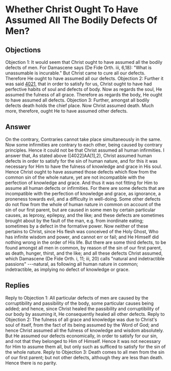 # Whether Christ Ought To Have Assumed All The Bodily Defects Of Men?
## Objections
Objection 1: It would seem that Christ ought to have assumed all the bodily defects of men. For Damascene says (De Fide Orth. iii, 6,18): "What is unassumable is incurable." But Christ came to cure all our defects. Therefore He ought to have assumed all our defects.
Objection 2: Further it was said [4021](A[1]), that in order to satisfy for us, Christ ought to have had perfective habits of soul and defects of body. Now as regards the soul, He assumed the fulness of all grace. Therefore as regards the body, He ought to have assumed all defects.
Objection 3: Further, amongst all bodily defects death holds the chief place. Now Christ assumed death. Much more, therefore, ought He to have assumed other defects.
## Answer
On the contrary, Contraries cannot take place simultaneously in the same. Now some infirmities are contrary to each other, being caused by contrary principles. Hence it could not be that Christ assumed all human infirmities.
I answer that, As stated above ([4022]AA[1],2), Christ assumed human defects in order to satisfy for the sin of human nature, and for this it was necessary for Him to have the fulness of knowledge and grace in His soul. Hence Christ ought to have assumed those defects which flow from the common sin of the whole nature, yet are not incompatible with the perfection of knowledge and grace. And thus it was not fitting for Him to assume all human defects or infirmities. For there are some defects that are incompatible with the perfection of knowledge and grace, as ignorance, a proneness towards evil, and a difficulty in well-doing. Some other defects do not flow from the whole of human nature in common on account of the sin of our first parent, but are caused in some men by certain particular causes, as leprosy, epilepsy, and the like; and these defects are sometimes brought about by the fault of the man, e.g. from inordinate eating; sometimes by a defect in the formative power. Now neither of these pertains to Christ, since His flesh was conceived of the Holy Ghost, Who has infinite wisdom and power, and cannot err or fail; and He Himself did nothing wrong in the order of His life. But there are some third defects, to be found amongst all men in common, by reason of the sin of our first parent, as death, hunger, thirst, and the like; and all these defects Christ assumed, which Damascene (De Fide Orth. i, 11; iii, 20) calls "natural and indetractible passions" ---natural, as following all human nature in common; indetractible, as implying no defect of knowledge or grace.
## Replies
Reply to Objection 1: All particular defects of men are caused by the corruptibility and passibility of the body, some particular causes being added; and hence, since Christ healed the passibility and corruptibility of our body by assuming it, He consequently healed all other defects.
Reply to Objection 2: The fulness of all grace and knowledge was due to Christ's soul of itself, from the fact of its being assumed by the Word of God; and hence Christ assumed all the fulness of knowledge and wisdom absolutely. But He assumed our defects economically, in order to satisfy for our sin, and not that they belonged to Him of Himself. Hence it was not necessary for Him to assume them all, but only such as sufficed to satisfy for the sin of the whole nature.
Reply to Objection 3: Death comes to all men from the sin of our first parent; but not other defects, although they are less than death. Hence there is no parity.